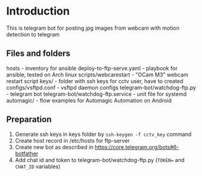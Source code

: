 # Introduction
This is telegram bot for posting jpg images from webcam with motion detection
to telegram

## Files and folders
hosts - inventory for ansible
deploy-to-ftp-serve.yaml - playbook for ansible, tested on Arch linux
scripts/webcarestart - "OCam M3" webcam restart script
keys/ - folder with ssh keys for cctv user, have to created
configs/vsftpd.conf - vsftpd daemon configs
telegram-bot/watchdog-ftp.py - telegram bot
telegram-bot/watchdog-ftp.service - unit file for systemd
automagic/ - flow examples for Automagic Automation on Android


## Preparation
1. Generate ssh keys in keys folder by `ssh-keygen -f cctv_key` command
2. Create host record in /etc/hosts for ftp-server
3. Create new bot as described in https://core.telegram.org/bots#6-botfather
4. Add chat id and token to telegram-bot/watchdog-ftp.py
(`TOKEN=` and `CHAT_ID` variables)
